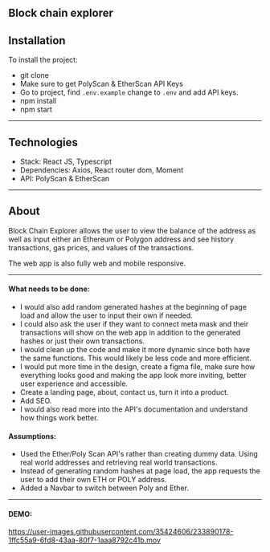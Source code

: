 ## Block chain explorer

## Installation
To install the project:
- git clone 
- Make sure to get PolyScan & EtherScan API Keys
- Go to project, find `.env.example` change to `.env` and add API keys.
- npm install
- npm start

---
## Technologies

- Stack: React JS, Typescript
- Dependencies: Axios, React router dom, Moment
- API: PolyScan & EtherScan
---

## About

Block Chain Explorer allows the user to view the balance of the address as well as input either an Ethereum or Polygon address and see history transactions, gas prices, and values of the transactions.

The web app is also fully web and mobile responsive.

---
#### What needs to be done:
- I would also add random generated hashes at the beginning of page load and allow the user to input their own if needed.
- I could also ask the user if they want to connect meta mask and their transactions will show on the web app in addition to the generated hashes or just their own transactions.
- I would clean up the code and make it more dynamic since both have the same functions.
This would likely be less code and more efficient.
- I would put more time in the design, create a figma file, make sure how everything looks good and making the app look more inviting, better user experience and accessible.
- Create a landing page, about, contact us, turn it into a product.
- Add SEO.
- I would also read more into the API's documentation and understand how things work better.

#### Assumptions:
- Used the Ether/Poly Scan API's rather than creating dummy data. Using real world addresses and retrieving real world transactions.
- Instead of generating random hashes at page load, the app requests the user to add their own ETH or POLY address.
- Added a Navbar to switch between Poly and Ether.

---

#### DEMO:

https://user-images.githubusercontent.com/35424606/233890178-1ffc55a9-6fd8-43aa-80f7-1aaa8792c41b.mov








